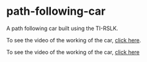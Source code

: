 # path-following-car


A path following car built using the TI-RSLK.


To see the video of the working of the car, [click here](https://www.youtube.com/watch?v=VExlAJ2mVp4).

To see the video of the working of the car, <a href="https://www.youtube.com/watch?v=VExlAJ2mVp4" target="_blank">click here</a>
